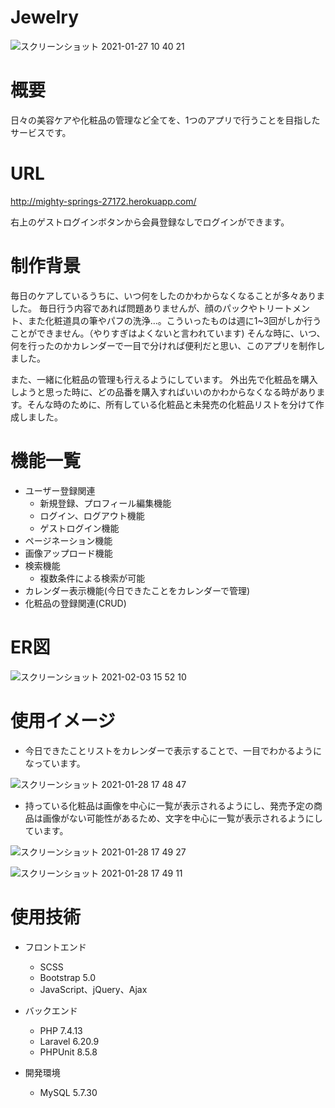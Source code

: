 # Jewelry

![スクリーンショット 2021-01-27 10 40 21](https://user-images.githubusercontent.com/73946510/106109674-255bfa80-618d-11eb-9155-039921faac02.png)

# 概要
日々の美容ケアや化粧品の管理など全てを、1つのアプリで行うことを目指したサービスです。

# URL
http://mighty-springs-27172.herokuapp.com/ <br>

右上のゲストログインボタンから会員登録なしでログインができます。

# 制作背景
毎日のケアしているうちに、いつ何をしたのかわからなくなることが多々ありました。
毎日行う内容であれば問題ありませんが、顔のパックやトリートメント、また化粧道具の筆やパフの洗浄…。こういったものは週に1~3回がしか行うことができません。（やりすぎはよくないと言われています)
そんな時に、いつ、何を行ったのかカレンダーで一目で分ければ便利だと思い、このアプリを制作しました。

また、一緒に化粧品の管理も行えるようにしています。
外出先で化粧品を購入しようと思った時に、どの品番を購入すればいいのかわからなくなる時があります。そんな時のために、所有している化粧品と未発売の化粧品リストを分けて作成しました。

# 機能一覧
* ユーザー登録関連
    * 新規登録、プロフィール編集機能
    * ログイン、ログアウト機能
    * ゲストログイン機能   
* ページネーション機能
* 画像アップロード機能
* 検索機能
    * 複数条件による検索が可能
* カレンダー表示機能(今日できたことをカレンダーで管理)
* 化粧品の登録関連(CRUD)

# ER図
![スクリーンショット 2021-02-03 15 52 10](https://user-images.githubusercontent.com/73946510/106709567-15826180-6638-11eb-8a29-239e2286b0d1.png)

# 使用イメージ
* 今日できたことリストをカレンダーで表示することで、一目でわかるようになっています。

![スクリーンショット 2021-01-28 17 48 47](https://user-images.githubusercontent.com/73946510/106117140-1168c680-6196-11eb-81b8-c1fadf6cb854.png)


* 持っている化粧品は画像を中心に一覧が表示されるようにし、発売予定の商品は画像がない可能性があるため、文字を中心に一覧が表示されるようにしています。

![スクリーンショット 2021-01-28 17 49 27](https://user-images.githubusercontent.com/73946510/106118657-b3d57980-6197-11eb-8d40-e884867cd6d7.png)

![スクリーンショット 2021-01-28 17 49 11](https://user-images.githubusercontent.com/73946510/106118767-ce0f5780-6197-11eb-9e87-3ad223d9a2f5.png)


# 使用技術
* フロントエンド
    * SCSS
    * Bootstrap 5.0
    * JavaScript、jQuery、Ajax
    
* バックエンド
    * PHP 7.4.13
    * Laravel 6.20.9
    * PHPUnit 8.5.8

* 開発環境
    * MySQL 5.7.30
